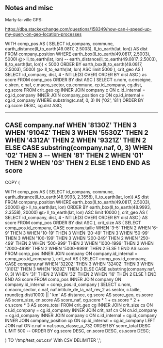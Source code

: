 ## Notes and misc

Marly-la-ville GPS: 

https://dba.stackexchange.com/questions/158349/how-can-i-speed-up-my-query-on-geo-location-processes

WITH comp_pos AS (
    SELECT
        id_company,
        commune,
        earth_distance(ll_to_earth(49.0817, 2.5003), ll_to_earth(lat, lon)) AS dist
    FROM
        company_position
    WHERE
        earth_box(ll_to_earth(49.0817, 2.5003), 5000) @> ll_to_earth(lat, lon)
        -- earth_distance(ll_to_earth(49.0817, 2.5003), ll_to_earth(lat, lon)) < 5000
    ORDER BY earth_box(ll_to_earth(49.0817, 2.5003), 5000) @> ll_to_earth(lat, lon) ASC
    limit 5000
    ), crit_geo AS (
    SELECT
        id_company,
        dist,
        4 - NTILE(3) OVER(
            ORDER BY dist ASC
        ) as score
    FROM
        comp_pos
    ORDER BY dist ASC
    )
SELECT
    c.nom,
    c.enseigne,
    c.siren,
    c.naf,
    c.macro_sector,
    cp.commune,
    cp.id_company,
    cg.dist,
    cg.score
FROM
    crit_geo cg
INNER JOIN
    company c ON c.id_internal = cg.id_company
INNER JOIN
    company_position cp ON cp.id_internal = cg.id_company
WHERE
    substring(c.naf, 0, 3) IN ('02', '81')
ORDER BY cg.score DESC, cg.dist ASC;

--------
CASE company.naf
    WHEN '8130Z' THEN 3
    WHEN '9104Z' THEN 3
    WHEN '5530Z' THEN 2
    WHEN '4312A' THEN 2
    WHEN '9321Z' THEN 2
    ELSE
        CASE substring(company.naf, 0, 3)
            WHEN '02' THEN 3
            -- WHEN '81' THEN 2
            WHEN '01' THEN 2
            WHEN '03' THEN 2
            ELSE 1
        END 
END AS score
-------

COPY (

WITH comp_pos AS (
    SELECT
        id_company,
        commune,
        earth_distance(ll_to_earth(48.9993, 2.3558), ll_to_earth(lat, lon)) AS dist
    FROM
        company_position
    WHERE
        earth_box(ll_to_earth(49.0817, 2.5003), 20000) @> ll_to_earth(lat, lon)
    ORDER BY earth_box(ll_to_earth(48.9993, 2.3558), 20000) @> ll_to_earth(lat, lon) ASC
    limit 10000
    ), crit_geo AS (
    SELECT
        id_company,
        dist,
        4 - NTILE(3) OVER(
            ORDER BY dist ASC
        ) AS score
    FROM comp_pos
    ORDER BY dist ASC
    ), crit_size AS (
    SELECT 
        comp_pos.id_company,
        CASE company.taille 
            WHEN '3-5' THEN 2
            WHEN '6-9' THEN 3
            WHEN '10-19' THEN 3
            WHEN '20-49' THEN 3
            WHEN '50-99' THEN 3
            WHEN '100-199' THEN 3
            WHEN '200-249' THEN 2
            WHEN '250-499' THEN 2
            WHEN '500-999' THEN 2
            WHEN '1000-1999' THEN 2
            WHEN '2000-4999' THEN 2
            WHEN '5000-9999' THEN 2
            ELSE 1
        END AS score
    FROM comp_pos
    INNER JOIN
        company ON company.id_internal = comp_pos.id_company
    ), crit_naf AS (
    SELECT
        comp_pos.id_company,
        CASE company.naf
            WHEN '3220Z' THEN 3
            WHEN '3240Z' THEN 3
            WHEN '3101Z' THEN 3
            WHEN '1629Z' THEN 3
        ELSE
            CASE substring(company.naf, 0, 3)
                WHEN '31' THEN 2
                WHEN '32' THEN 2
                WHEN '16' THEN 2
                ELSE 1
            END
        END AS score
    FROM comp_pos
    INNER JOIN
        company ON company.id_internal = comp_pos.id_company
    )
SELECT
    c.nom,
    c.macro_sector,
    c.naf,
    naf.intitule_de_la_naf_rev_2 as sector,
    c.taille,
    round(cg.dist/1000) || ' km' AS distance,
    cg.score AS score_geo,
    cs.score AS score_size,
    cn.score AS score_naf,
    cg.score * 1 + cs.score * 2 + cn.score * 3 AS score_total
FROM
    crit_geo cg
INNER JOIN
    crit_size cs ON cs.id_company = cg.id_company
INNER JOIN
    crit_naf cn ON cn.id_company = cg.id_company
INNER JOIN
    company c ON c.id_internal = cg.id_company
INNER JOIN
    company_position cp ON cp.id_internal = cg.id_company
LEFT JOIN
    naf ON c.naf = naf.sous_classe_a_732
ORDER BY score_total DESC
LIMIT 500
-- ORDER BY cg.score DESC, cn.score DESC, cs.score DESC;

) TO '/tmp/test_out.csv' With CSV DELIMITER ',';
